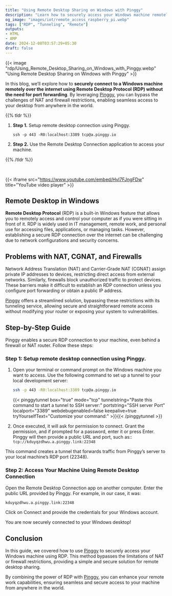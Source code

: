 ```yaml
---
title: "Using Remote Desktop Sharing on Windows with Pinggy"
description: "Learn how to securely access your Windows machine remotely using Remote Desktop Protocol (RDP) without the hassle of port forwarding. This step-by-step guide demonstrates how Pinggy simplifies remote desktop sharing by bypassing NAT, CGNAT, and firewall restrictions. Explore how to set up a secure connection, use the Remote Desktop Connection app, and overcome common network challenges for seamless remote access to your desktop from anywhere in the world."
og_image: "images/iot/remote_access_raspberry_pi.webp"
tags: ["RDP", "Tunneling", "Remote"]
outputs:
- HTML
- AMP
date: 2024-12-08T03:57:29+05:30
draft: false
---
```


{{< image "rdp/Using_Remote_Desktop_Sharing_on_Windows_with_Pinggy.webp" "Using Remote Desktop Sharing on Windows with Pinggy" >}}

In this blog, we’ll explore how to **securely connect to a Windows machine remotely over the internet using Remote Desktop Protocol (RDP) without the need for port forwarding**. By leveraging [Pinggy](https://pinggy.io), you can bypass the challenges of NAT and firewall restrictions, enabling seamless access to your desktop from anywhere in the world.




{{% tldr %}}


1. **Step 1.** Setup remote desktop connection using Pinggy.
   ```
   ssh -p 443 -R0:localhost:3389 tcp@a.pinggy.io
   ```
2. **Step 2.** Use the Remote Desktop Connection application to access your machine.

   

   

{{% /tldr %}}

<br/>

{{< iframe src="https://www.youtube.com/embed/HvI7FJngFDw" title="YouTube video player" >}}


## Remote Desktop in Windows

**Remote Desktop Protocol** (RDP) is a built-in Windows feature that allows you to remotely access and control your computer as if you were sitting in front of it. RDP is widely used in IT management, remote work, and personal use for accessing files, applications, or managing tasks. However, establishing a secure RDP connection over the internet can be challenging due to network configurations and security concerns.

## Problems with NAT, CGNAT, and Firewalls

Network Address Translation (NAT) and Carrier-Grade NAT (CGNAT) assign private IP addresses to devices, restricting direct access from external networks. Similarly, firewalls block unauthorized traffic to protect devices. These barriers make it difficult to establish an RDP connection unless you configure port forwarding or obtain a public IP address.

[Pinggy](https://pinggy.io) offers a streamlined solution, bypassing these restrictions with its tunneling service, allowing secure and straightforward remote access without modifying your router or exposing your system to vulnerabilities.

## Step-by-Step Guide

Pinggy enables a secure RDP connection to your machine, even behind a firewall or NAT router. Follow these steps:
### Step 1: Setup remote desktop connection using Pinggy.
1. Open your terminal or command prompt on the Windows machine you want to access. Use the following command to set up a tunnel to your local development server:

   ```bash
   ssh -p 443 -R0:localhost:3389 tcp@a.pinggy.io
   ```

   

   {{< pinggytunnel box="true" mode="tcp" tunnelstring="Paste this command to start a tunnel to SSH server:" portstring="SSH server Port" localport="3389" webdebugenabled=false keepalive=true tryYourselfText="Customize your command:" >}}{{< /pinggytunnel >}}

2. Once executed, it will ask for permission to connect. Grant the permission, and if prompted for a password, enter it or press Enter. Pinggy will then provide a public URL and port, such as:: `tcp://kduyqzdhwu.a.pinggy.link:22348`

This command creates a tunnel that forwards traffic from Pinggy’s server to your local machine’s RDP port (22348).
### Step 2: Access Your Machine Using Remote Desktop Connection
Open the Remote Desktop Connection app on another computer. Enter the public URL provided by Pinggy. For example, in our case, it was:

   ```bash
   kduyqzdhwu.a.pinggy.link:22348
   ```

Click on Connect and provide the credentials for your Windows account.

You are now securely connected to your Windows desktop!  

## Conclusion

In this guide, we covered how to use [Pinggy](https://pinggy.io) to securely access your Windows machine using RDP. This method bypasses the limitations of NAT or firewall restrictions, providing a simple and secure solution for remote desktop sharing.

By combining the power of RDP with [Pinggy](https://pinggy.io), you can enhance your remote work capabilities, ensuring seamless and secure access to your machine from anywhere in the world.